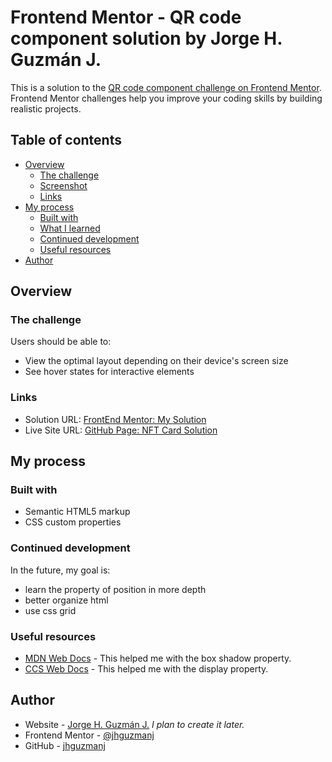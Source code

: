 # Frontend Mentor - QR code component solution by Jorge H. Guzmán J.

This is a solution to the [QR code component challenge on Frontend Mentor](https://www.frontendmentor.io/challenges/qr-code-component-iux_sIO_H). Frontend Mentor challenges help you improve your coding skills by building realistic projects. 

## Table of contents

- [Overview](#overview)
  - [The challenge](#the-challenge)
  - [Screenshot](#screenshot)
  - [Links](#links)
- [My process](#my-process)
  - [Built with](#built-with)
  - [What I learned](#what-i-learned)
  - [Continued development](#continued-development)
  - [Useful resources](#useful-resources)
- [Author](#author)

## Overview

### The challenge

Users should be able to:

- View the optimal layout depending on their device's screen size
- See hover states for interactive elements

### Links

- Solution URL: [FrontEnd Mentor: My Solution](https://www.frontendmentor.io/solutions/nft-preview-card-component-solution-by-jorge-h-guzmn-j-Fwax2nP7s)
- Live Site URL: [GitHub Page: NFT Card Solution](https://jhguzmanj.github.io/Challenge2/)

## My process

### Built with

- Semantic HTML5 markup
- CSS custom properties

### Continued development

In the future, my goal is:
- learn the property of position in more depth
- better organize html
- use css grid

### Useful resources

- [MDN Web Docs](https://developer.mozilla.org/en-US/docs/Web/CSS/box-shadow) - This helped me with the box shadow property.
- [CCS Web Docs](https://devdocs.io/css/display) - This helped me with the display property.

## Author

- Website - [Jorge H. Guzmán J.](https://www.jhguzmanj.com) *I plan to create it later.*
- Frontend Mentor - [@jhguzmanj](https://www.frontendmentor.io/profile/jhguzmanj)
- GitHub - [jhguzmanj](https://github.com/jhguzmanj)
